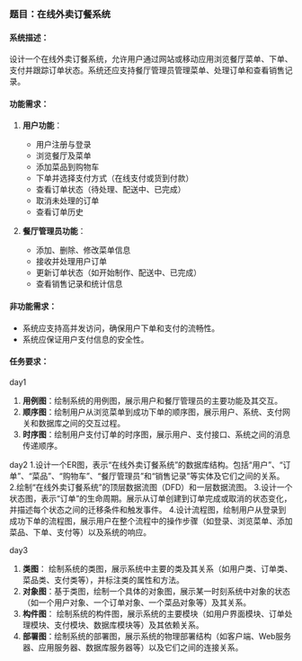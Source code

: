 ### 题目：在线外卖订餐系统

#### 系统描述：
设计一个在线外卖订餐系统，允许用户通过网站或移动应用浏览餐厅菜单、下单、支付并跟踪订单状态。系统还应支持餐厅管理员管理菜单、处理订单和查看销售记录。

#### 功能需求：
1. **用户功能**：
   - 用户注册与登录
   - 浏览餐厅及菜单
   - 添加菜品到购物车
   - 下单并选择支付方式（在线支付或货到付款）
   - 查看订单状态（待处理、配送中、已完成）
   - 取消未处理的订单
   - 查看订单历史

2. **餐厅管理员功能**：
   - 添加、删除、修改菜单信息
   - 接收并处理用户订单
   - 更新订单状态（如开始制作、配送中、已完成）
   - 查看销售记录和统计信息

#### 非功能需求：
- 系统应支持高并发访问，确保用户下单和支付的流畅性。
- 系统应保证用户支付信息的安全性。

#### 任务要求：
day1
1. **用例图**：绘制系统的用例图，展示用户和餐厅管理员的主要功能及其交互。
2. **顺序图**：绘制用户从浏览菜单到成功下单的顺序图，展示用户、系统、支付网关和数据库之间的交互过程。
3. **时序图**：绘制用户支付订单的时序图，展示用户、支付接口、系统之间的消息传递顺序。

day2
1.设计一个ER图，表示“在线外卖订餐系统”的数据库结构。包括“用户”、“订单”、“菜品”、“购物车”、“餐厅管理员”和“销售记录”等实体及它们之间的关系。
2.绘制“在线外卖订餐系统”的顶层数据流图（DFD）和一层数据流图。
3.设计一个状态图，表示“订单”的生命周期。展示从订单创建到订单完成或取消的状态变化，并描述每个状态之间的迁移条件和触发事件。
4.设计流程图，绘制用户从登录到成功下单的流程图，展示用户在整个流程中的操作步骤（如登录、浏览菜单、添加菜品、下单、支付等）以及系统的响应。

day3
1. **类图**： 绘制系统的类图，展示系统中主要的类及其关系（如用户类、订单类、菜品类、支付类等），并标注类的属性和方法。
2. **对象图**：基于类图，绘制一个具体的对象图，展示某一时刻系统中对象的状态（如一个用户对象、一个订单对象、一个菜品对象等）及其关系。
3. **构件图**： 绘制系统的构件图，展示系统的主要模块（如用户界面模块、订单处理模块、支付模块、数据库模块等）及其依赖关系。
4. **部署图**：绘制系统的部署图，展示系统的物理部署结构（如客户端、Web服务器、应用服务器、数据库服务器等）以及它们之间的连接关系。
